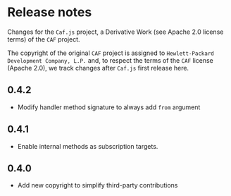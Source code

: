 # Release notes

Changes for the `Caf.js` project, a Derivative Work (see Apache 2.0 license terms) of the `CAF` project.

The  copyright of the original `CAF` project is assigned to `Hewlett-Packard Development Company, L.P.` and, to respect the terms of the `CAF` license (Apache 2.0), we track changes after `Caf.js` first release here.

## 0.4.2
- Modify handler method signature to always add `from` argument

## 0.4.1
- Enable internal methods as subscription targets.

## 0.4.0
 - Add new copyright to simplify third-party contributions
